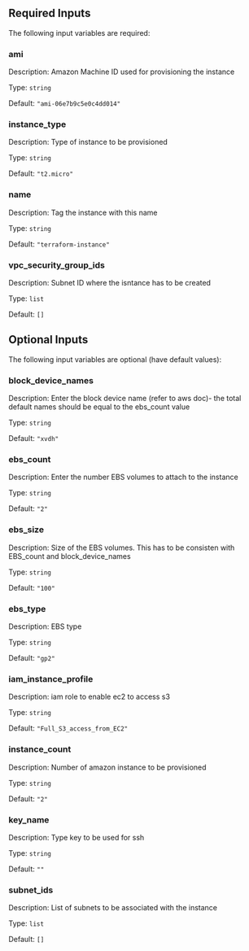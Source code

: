 ## Required Inputs

The following input variables are required:

### ami

Description: Amazon Machine ID used for provisioning the instance

Type: `string`

Default: `"ami-06e7b9c5e0c4dd014"`

### instance\_type

Description: Type of instance to be provisioned

Type: `string`

Default: `"t2.micro"`

### name

Description: Tag the instance with this name

Type: `string`

Default: `"terraform-instance"`

### vpc\_security\_group\_ids

Description: Subnet ID where the isntance has to be created

Type: `list`

Default: `[]`

## Optional Inputs

The following input variables are optional (have default values):


### block\_device\_names

Description: Enter the block device name (refer to aws doc)- the total default names should be equal to the ebs_count value

Type: `string`

Default: `"xvdh"`

### ebs\_count

Description: Enter the number EBS volumes to attach to the instance

Type: `string`

Default: `"2"`

### ebs\_size

Description: Size of the EBS volumes. This has to be consisten with EBS_count and block_device_names

Type: `string`

Default: `"100"`

### ebs\_type

Description: EBS type

Type: `string`

Default: `"gp2"`

### iam\_instance\_profile

Description: iam role to enable ec2 to access s3

Type: `string`

Default: `"Full_S3_access_from_EC2"`

### instance\_count

Description: Number of amazon instance to be provisioned

Type: `string`

Default: `"2"`


### key\_name

Description: Type key to be used for ssh

Type: `string`

Default: `""`

### subnet\_ids

Description: List of subnets to be associated with the instance

Type: `list`

Default: `[]`